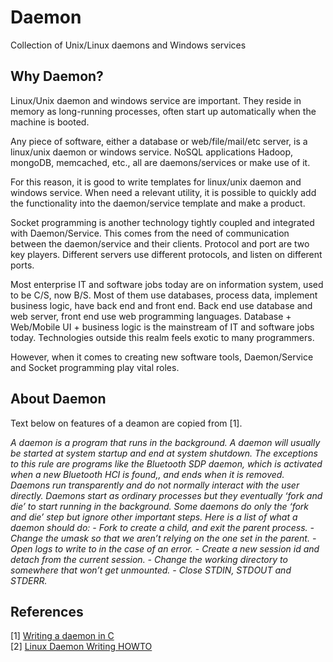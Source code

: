 Daemon
======

Collection of Unix/Linux daemons and Windows services


Why Daemon?
-----------

Linux/Unix daemon and windows service are important. They reside in memory as long-running processes, often start up automatically when the machine is booted.

Any piece of software, either a database or web/file/mail/etc server, is a linux/unix daemon or windows service. NoSQL applications Hadoop, mongoDB, memcached, etc., all are daemons/services or make use of it.

For this reason, it is good to write templates for linux/unix daemon and windows service. When need a relevant utility, it is possible to quickly add the functionality into the daemon/service template and make a product.

Socket programming is another technology tightly coupled and integrated with Daemon/Service. This comes from the need of communication between the daemon/service and their clients.  Protocol and port are two key players.  Different servers use different protocols, and listen on different ports.

Most enterprise IT and software jobs today are on information system, used to be C/S, now B/S. Most of them use databases, process data, implement business logic, have back end and front end. Back end use database and web server, front end use web programming languages. Database + Web/Mobile UI + business logic is the mainstream of IT and software jobs today. Technologies outside this realm feels exotic to many programmers.

However, when it comes to creating new software tools, Daemon/Service and Socket programming play vital roles.

About Daemon
------------

Text below on features of a deamon are copied from [1].

<i>
A daemon is a program that runs in the background. A daemon will usually be started at system startup and end at system shutdown. The exceptions to this rule are programs like the Bluetooth SDP daemon, which is activated when a new Bluetooth HCI is found,, and ends when it is removed. Daemons run transparently and do not normally interact with the user directly.
</i>

<i>
Daemons start as ordinary processes but they eventually ‘fork and die’ to start running in the background. Some daemons do only the ‘fork and die’ step but ignore other important steps. Here is a list of what a daemon should do:
</i>

<i>
- Fork to create a child, and exit the parent process.
- Change the umask so that we aren’t relying on the one set in the parent.
- Open logs to write to in the case of an error.
- Create a new session id and detach from the current session.
- Change the working directory to somewhere that won’t get unmounted.
- Close STDIN, STDOUT and STDERR.
</i>


References
----------

[1] <a href="http://www.danielhall.me/2010/01/writing-a-daemon-in-c/">Writing a daemon in C</a>  
[2] <a href="http://www.netzmafia.de/skripten/unix/linux-daemon-howto.html">Linux Daemon Writing HOWTO</a>



